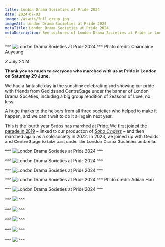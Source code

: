 ```yaml
---
title: London Drama Societies at Pride 2024
date: 2024-07-03
image: /assets/full-group.jpg
imageAlt: London Drama Societies at Pride 2024
metaTitle: London Drama Societies at Pride 2024
metaDescription: See pictures of London Drama Societies at Pride in London 2024
---
```

^^^
![London Drama Societies at Pride 2024](/assets/full-group.jpg)
^^^ Photo credit: Charmaine Auyeung

*3 July 2024*

**Thank you so much to everyone who marched with us at Pride in London on Saturday 29 June.** 

We had a fantastic day in the sunshine celebrating and showing our pride with friends from Geoids and CentreStage under the banner of London Drama Societies, including a big group rendition of Seasons of Love, no less.

A huge thanks to the helpers from all three societies who helped to make it happen, and we can't wait to do it all again next year.

This is the fourth year Sedos has marched at Pride. We [first joined the parade in 2019](https://www.sedos.co.uk/news/2020-03-04-sedos-marches-at-pride) – linked to our production of *[Soho Cinders](https://www.sedos.co.uk/shows/2019-soho-cinders)* – and then marched again as a solo society in 2022. In 2023, we joined up with Geoids and Centre Stage to take part under the London Drama Societies umbrella.

^^^
![London Drama Societies at Pride 2024](/assets/londonpride-21.jpg)
^^^ 

^^^
![London Drama Societies at Pride 2024](/assets/londonpride-23.jpg)
^^^ 

^^^
![London Drama Societies at Pride 2024](/assets/isobel-livvy.jpg)
^^^ 

^^^
![London Drama Societies at Pride 2024](/assets/full-group-whitehall.jpg)
^^^ Photo credit: Adrian Hau

^^^
![London Drama Societies at Pride 2024](/assets/londonpride-51.jpg)
^^^ 

^^^
![](/assets/londonpride-60.jpg)
^^^ 

^^^
![](/assets/londonpride-39.jpg)
^^^ 

^^^
![](/assets/londonpride-75.jpg)
^^^ 

^^^
![](/assets/londonpride-76.jpg)
^^^ 

^^^
![](/assets/londonpride-87.jpg)
^^^